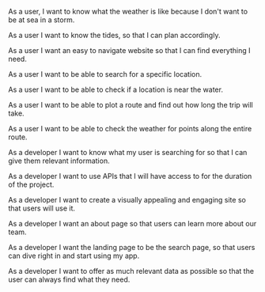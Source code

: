 As a user, I want to know what the weather is like because I don't want to be at sea in a storm.  
  
As a user I want to know the tides, so that I can plan accordingly.  
  
As a user I want an easy to navigate website so that I can find everything I need.  
  
As a user I want to be able to search for a specific location.  
  
As a user I want to be able to check if a location is near the water.  
  
As a user I want to be able to plot a route and find out how long the trip will take.  
  
As a user I want to be able to check the weather for points along the entire route.  
  
As a developer I want to know what my user is searching for so that I can give them relevant information.  
  
As a developer I want to use APIs that I will have access to for the duration of the project.  
  
As a developer I want to create a visually appealing and engaging site so that users will use it.  
  
As a developer I want an about page so that users can learn more about our team.  
  
As a developer I want the landing page to be the search page, so that users can dive right in and start using my app.  
  
As a developer I want to offer as much relevant data as possible so that the user can always find what they need.  